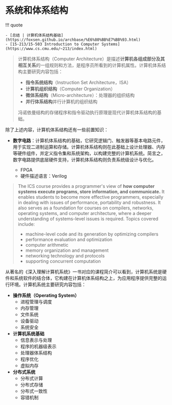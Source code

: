 # 系统和体系结构

!!! quote

    - [总结 | 计算机体系结构基础](https://foxsen.github.io/archbase/%E6%80%BB%E7%BB%93.html)
    - [15-213/15-503 Introduction to Computer Systems](https://www.cs.cmu.edu/~213/index.html)
    
> 计算机体系结构（Computer Architecture）是描述**计算机各组成部分及其相互关系**的一组规则和方法，是程序员所看到的计算机属性。计算机体系结构主要研究内容包括：
>
> - **指令系统结构**（Instruction Set Architecture，ISA）
> - **计算机组织结构**（Computer Organization）
> - **微体系结构**（Micro-architecture）：处理器的组织结构
> - **并行体系结构**并行计算机的组织结构
>
> 冯诺依曼结构的存储程序和指令驱动执行原理是现代计算机体系结构的基础。

除了上述内容，计算机体系结构还有一些前置知识：

- **数字电路**：计算机体系结构的基础，它研究逻辑门、触发器等基本电路元件，用于实现二进制运算和存储。计算机体系结构则在此基础上设计处理器、内存等硬件组件，并定义指令集和系统架构，以构建完整的计算机系统。简言之，数字电路提供底层硬件支持，计算机体系结构则负责系统级设计与优化。

    - FPGA
    - 硬件描述语言：Verilog

> The ICS course provides a programmer's view of **how computer systems execute programs, store information, and communicate.** It enables students to become more effective programmers, especially in dealing with issues of performance, portability and robustness. It also serves as a foundation for courses on compilers, networks, operating systems, and computer architecture, where a deeper understanding of systems-level issues is required. Topics covered include:
>
> - machine-level code and its generation by optimizing compilers
> - performance evaluation and optimization
> - computer arithmetic
> - memory organization and management
> - networking technology and protocols
> - supporting concurrent computation

从著名的《深入理解计算机系统》一书对应的课程简介可以看到，计算机系统是硬件和系统软件的结合体，它构建在计算机体系结构之上，为应用程序提供完整的运行环境。计算机系统主要研究内容包括：

- **操作系统（Operating System）**
    - 进程管理与调度
    - 内存管理
    - 文件系统
    - 设备驱动
    - 系统安全
- **计算机系统基础**
    - 信息表示与处理
    - 程序的机器级表示
    - 处理器体系结构
    - 程序优化
    - 虚拟内存
- **分布式系统**
    - 分布式计算
    - 分布式存储
    - 分布式一致性
    - 容错机制
